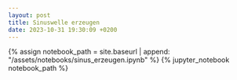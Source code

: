 ```yaml
---
layout: post
title: Sinuswelle erzeugen
date: 2023-10-31 19:30:09 +0200
---
```


{% assign notebook_path = site.baseurl | append: "/assets/notebooks/sinus_erzeugen.ipynb" %} {% jupyter_notebook notebook_path %}
